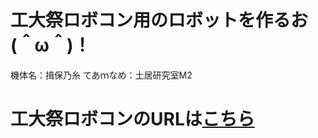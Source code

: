 # 工大祭ロボコン用のロボットを作るお (＾ω＾)！
機体名：揖保乃糸
てあｍなめ：土居研究室M2


# 工大祭ロボコンのURLは[こちら](https://www.kitrp.net/?page_id=2452)
